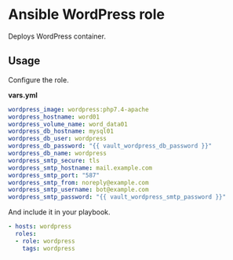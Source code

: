 # Ansible WordPress role

Deploys WordPress container.

## Usage

Configure the role.

**vars.yml**

```yml
wordpress_image: wordpress:php7.4-apache
wordpress_hostname: word01
wordpress_volume_name: word_data01
wordpress_db_hostname: mysql01
wordpress_db_user: wordpress
wordpress_db_password: "{{ vault_wordpress_db_password }}"
wordpress_db_name: wordpress
wordpress_smtp_secure: tls
wordpress_smtp_hostname: mail.example.com
wordpress_smtp_port: "587"
wordpress_smtp_from: noreply@example.com
wordpress_smtp_username: bot@example.com
wordpress_smtp_password: "{{ vault_wordpress_smtp_password }}"
```

And include it in your playbook.

```yml
- hosts: wordpress
  roles:
  - role: wordpress
    tags: wordpress
```
